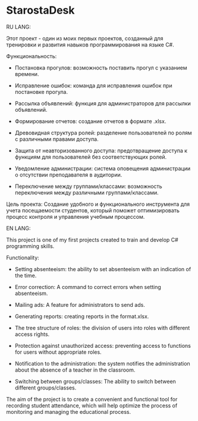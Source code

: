 # StarostaDesk
RU LANG:

Этот проект - один из моих первых проектов, созданный для тренировки и развития навыков программирования на языке C#. 


Функциональность:

- Постановка прогулов:  возможность поставить прогул с указанием времени.

- Исправление ошибок:  команда для исправления ошибок при постановке прогула.

- Рассылка объявлений:  функция для администраторов для рассылки объявлений.

- Формирование отчетов:  создание отчетов в формате .xlsx.

- Древовидная структура ролей:  разделение пользователей по ролям с различными правами доступа.

- Защита от неавторизованного доступа:  предотвращение доступа к функциям для пользователей без соответствующих ролей.

- Уведомление администрации:  система оповещения администрации о  отсутствии преподавателя в аудитории.

- Переключение между группами/классами:  возможность переключения между различными группами/классами.


Цель проекта:
Создание удобного и функционального инструмента для учета посещаемости студентов, который поможет оптимизировать процесс контроля и управления учебным процессом.

EN LANG:

This project is one of my first projects created to train and develop C# programming skills.

Functionality:

- Setting absenteeism: the ability to set absenteeism with an indication of the time.

- Error correction: A command to correct errors when setting absenteeism.

- Mailing ads: A feature for administrators to send ads.

- Generating reports: creating reports in the format.xlsx.

- The tree structure of roles: the division of users into roles with different access rights.

- Protection against unauthorized access: preventing access to functions for users without appropriate roles.

- Notification to the administration: the system notifies the administration about the absence of a teacher in the classroom.

- Switching between groups/classes: The ability to switch between different groups/classes.

The aim of the project is to create a convenient and functional tool for recording student attendance, which will help optimize the process of monitoring and managing the educational process.
